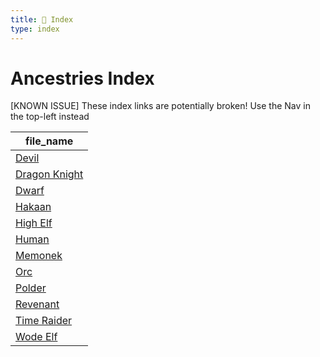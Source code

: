 ```yaml
---
title: 📑 Index
type: index
---
```


# Ancestries Index

[KNOWN ISSUE] These index links are potentially broken! Use the Nav in the top-left instead

| file_name                           |
| ----------------------------------- |
| [Devil](../Devil)                   |
| [Dragon Knight](../Dragon%20Knight) |
| [Dwarf](../Dwarf)                   |
| [Hakaan](../Hakaan)                 |
| [High Elf](../High%20Elf)           |
| [Human](../Human)                   |
| [Memonek](../Memonek)               |
| [Orc](../Orc)                       |
| [Polder](../Polder)                 |
| [Revenant](../Revenant)             |
| [Time Raider](../Time%20Raider)     |
| [Wode Elf](../Wode%20Elf)           |
